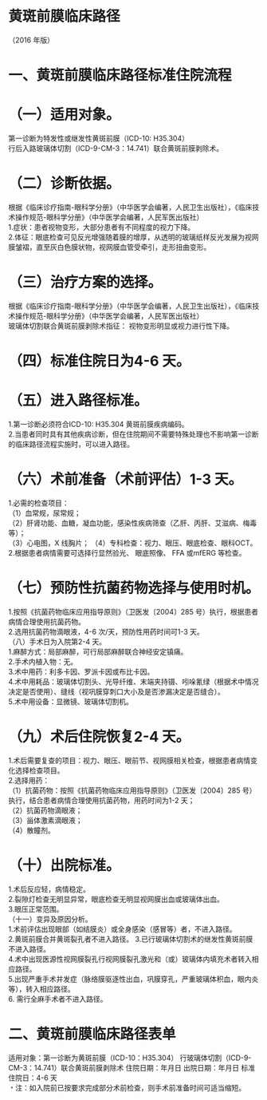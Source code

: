 # 黄斑前膜临床路径  
（2016 年版）  
# 一、黄斑前膜临床路径标准住院流程  
# （一）适用对象。  
第一诊断为特发性或继发性黄斑前膜（ICD-10: H35.304）  
行后入路玻璃体切割（ICD-9-CM-3：14.741）联合黄斑前膜剥除术。  
# （二）诊断依据。  
根据《临床诊疗指南-眼科学分册》（中华医学会编著，人民卫生出版社），《临床技术操作规范-眼科学分册》（中华医学会编著，人民军医出版社）  
1.症状：患者视物变形，大部分患者有不同程度的视力下降。  
2.体征：眼底检查可见反光增强随着膜的增厚，从透明的玻璃纸样反光发展为视网膜皱褶，直至灰白色膜状物，视网膜血管受牵引，走形扭曲变形。  
# （三）治疗方案的选择。  
根据《临床诊疗指南-眼科学分册》（中华医学会编著，人民卫生出版社），《临床技术操作规范-眼科学分册》（中华医学会编著，人民军医出版社）  
玻璃体切割联合黄斑前膜剥除术指征： 视物变形明显或视力进行性下降。  
# （四）标准住院日为4-6 天。  
# （五）进入路径标准。  
1.第一诊断必须符合ICD-10: H35.304 黄斑前膜疾病编码。  
2.当患者同时具有其他疾病诊断，但在住院期间不需要特殊处理也不影响第一诊断的临床路径流程实施时，可以进入路径。  
# （六）术前准备（术前评估）1-3 天。  
1.必需的检查项目：  
（1）血常规，尿常规；  
（2）肝肾功能、血糖，凝血功能，感染性疾病筛查（乙肝、丙肝、艾滋病、梅毒等）；  
（3）心电图，X 线胸片； （4）专科检查：视力、眼压、眼底检查、眼科OCT。  
2.根据患者病情需要可选择行显然验光、 眼底照像、 FFA 或mfERG 等检查。  
# （七）预防性抗菌药物选择与使用时机。  
1.按照《抗菌药物临床应用指导原则》（卫医发〔2004〕285 号）执行，根据患者病情合理使用抗菌药物。  
2.选用抗菌药物滴眼液，4-6 次/天，预防性用药时间可1-3 天。  
（八）手术日为入院第2-4 天。  
1.麻醉方式：局部麻醉，可行局部麻醉联合神经安定镇痛。  
2.手术内植入物：无。  
3.术中用药：利多卡因、罗派卡因或布比卡因。  
4.术中用耗品：玻璃体切割头、光导纤维、末端夹持镊、吲哚氰绿（根据术中情况决定是否使用）、缝线（视巩膜穿刺口大小及是否渗漏决定是否缝合）。  
5.术中用设备：显微镜、玻璃体切割机。  
# （九）术后住院恢复2-4 天。  
1.术后需要复查的项目：视力、眼压、眼前节、视网膜相关检查，根据患者病情变化选择检查项目。  
2.选择用药：  
（1）抗菌药物：按照《抗菌药物临床应用指导原则》（卫医发〔2004〕285 号）执行，结合患者病情合理使用抗菌药物，用药时间为1-2 天；  
（2）抗菌药物滴眼液；  
（3）甾体激素滴眼液；  
（4）散瞳剂。  
# （十）出院标准。  
1.术后反应轻，病情稳定。  
2.裂隙灯检查无明显异常，眼底检查无明显视网膜出血或玻璃体出血。  
3.眼压正常范围。  
（十一）变异及原因分析。  
1.术前评估出现眼部（如结膜炎）或全身感染（感冒等）者，不进入路径。  
2.黄斑前膜合并黄斑裂孔者不进入路径。 3.已行玻璃体切割术的继发性黄斑前膜不进入路径。  
4.术中出现医源性视网膜裂孔行视网膜裂孔激光和（或）玻璃体内填充术者转入相应路径。  
5.出现严重手术并发症（脉络膜驱逐性出血，巩膜穿孔，严重玻璃体积血，眼内炎等），转入相应路径。  
6. 需行全麻手术者不进入路径。  
# 二、黄斑前膜临床路径表单  
适用对象：第一诊断为黄斑前膜（ICD-10：H35.304） 行玻璃体切割（ICD-9-CM-3：14.741）联合黄斑前膜剥除术 住院日期：年月日    出院日期：年月日     标准住院日：4-6 天  
﹡注：如入院前已按要求完成部分术前检查，则手术前准备时间可适当缩短。  